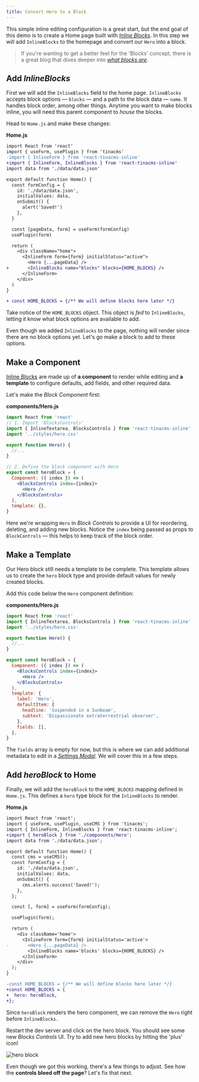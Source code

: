 ```yaml
---
title: Convert Hero to a Block
---
```


This simple inline editing configuration is a great start, but the end goal of this demo is to create a Home page built with [_Inline Blocks_](https://tinacms.org/docs/inline-editing/inline-blocks). In this step we will add `InlineBlocks` to the homepage and convert our `Hero` into a block.

> If you're wanting to get a better feel for the 'Blocks' concept, there is a great blog that dives deeper into [_what blocks are_](/blog/what-are-blocks).

## Add _InlineBlocks_

First we will add the `InlineBlocks` field to the home page. `InlineBlocks` accepts block options — `blocks` — and a path to the block data — `name`. It handles block order, among other things. Anytime you want to make blocks inline, you will need this parent component to _house_ the blocks.

Head to `Home.js` and make these changes:

**Home.js**

```diff
import React from 'react'
import { useForm, usePlugin } from 'tinacms'
-import { InlineForm } from 'react-tinacms-inline'
+import { InlineForm, InlineBlocks } from 'react-tinacms-inline'
import data from './data/data.json'

export default function Home() {
  const formConfig = {
    id: './data/data.json',
    initialValues: data,
    onSubmit() {
      alert('Saved!')
    },
  }

  const [pageData, form] = useForm(formConfig)
  usePlugin(form)

  return (
    <div className="home">
      <InlineForm form={form} initialStatus="active">
        <Hero {...pageData} />
+       <InlineBlocks name="blocks" blocks={HOME_BLOCKS} />
      </InlineForm>
    </div>
  )
}

+ const HOME_BLOCKS = {/** We will define blocks here later */}
```

Take notice of the `HOME_BLOCKS` object. This object is _fed_ to `InlineBlocks`, letting it know what block options are available to add.

Even though we added `InlineBlocks` to the page, nothing will render since there are no block options yet. Let's go make a block to add to these options.

## Make a Component

[Inline Blocks](https://tinacms.org/docs/inline-editing/inline-blocks#creating-a-block) are made up of **a component** to render while editing and **a template** to configure defaults, add fields, and other required data.

Let's make the _Block Component_ first:

**components/Hero.js**

```jsx
import React from 'react'
// 1. Import 'BlocksControls'
import { InlineTextarea, BlocksControls } from 'react-tinacms-inline'
import '../styles/hero.css'

export function Hero() {
  //...
}

// 2. Define the block component with Hero
export const heroBlock = {
  Component: ({ index }) => (
    <BlocksControls index={index}>
      <Hero />
    </BlocksControls>
  ),
  template: {},
}
```

Here we're wrapping `Hero` in _Block Controls_ to provide a UI for reordering, deleting, and adding new blocks. Notice the `index` being passed as props to `BlockControls` — this helps to keep track of the block order.

## Make a Template

Our Hero block still needs a template to be complete. This template allows us to create the `hero` block type and provide default values for newly created blocks.

Add this code below the `Hero` component definition:

**components/Hero.js**

```jsx
import React from 'react'
import { InlineTextarea, BlocksControls } from 'react-tinacms-inline'
import '../styles/hero.css'

export function Hero() {
  //...
}

export const heroBlock = {
  Component: ({ index }) => (
    <BlocksControls index={index}>
      <Hero />
    </BlocksControls>
  ),
  template: {
    label: 'Hero',
    defaultItem: {
      headline: 'Suspended in a Sunbeam',
      subtext: 'Dispassionate extraterrestrial observer',
    },
    fields: [],
  },
}
```

The `fields` array is empty for now, but this is where we can add additional metadata to edit in a [_Settings Modal_](/guides/general/inline-blocks/settings-modal). We will cover this in a few steps.

## Add _heroBlock_ to Home

Finally, we will add the `heroBlock` to the `HOME_BLOCKS` mapping defined in `Home.js`. This defines a `hero` type block for the `InlineBlocks` to render.

**Home.js**

```diff
import React from 'react';
import { useForm, usePlugin, useCMS } from 'tinacms';
import { InlineForm, InlineBlocks } from 'react-tinacms-inline';
+import { heroBlock } from './components/Hero';
import data from './data/data.json';

export default function Home() {
  const cms = useCMS();
  const formConfig = {
    id: './data/data.json',
    initialValues: data,
    onSubmit() {
      cms.alerts.success('Saved!');
    },
  };

  const [, form] = useForm(formConfig);

  usePlugin(form);

  return (
    <div className='home'>
      <InlineForm form={form} initialStatus='active'>
-       <Hero {...pageData} />
        <InlineBlocks name='blocks' blocks={HOME_BLOCKS} />
      </InlineForm>
    </div>
  );
}

-const HOME_BLOCKS = {/** We will define blocks here later */}
+const HOME_BLOCKS = {
+  hero: heroBlock,
+};

```

Since `heroBlock` renders the hero component, we can remove the `Hero` right before `InlineBlocks.`

Restart the dev server and click on the hero block. You should see some new _Blocks Controls_ UI. Try to add new hero blocks by hitting the 'plus' icon!

![hero block](/img/inline-editing-guide/step8-hero-block.png)

Even though we got this working, there's a few things to adjust. See how the **controls bleed off the page**? Let's fix that next.
